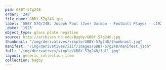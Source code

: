 ```yaml
---
pid: GBBY-57g248
order: '248'
file_name: GBBY-57g248.jpg
label: 'GBBY 57G/248: Joseph Paul (Joe) Gorman - Football Player - c1925'
_date: '1925'
object_type: glass plate negative
source: http://archives.nd.edu/Bagby/GBBY-57g248.jpg
thumbnail: "/img/derivatives/simple/GBBY-57g248/thumbnail.jpg"
manifest: "/img/derivatives/iiif/images/GBBY-57g248/manifest.json"
full: "/img/derivatives/simple/GBBY-57g248/full.jpg"
layout: generic_collection_item
collection: bagby
---
```

